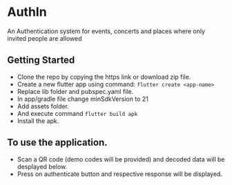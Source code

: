 # AuthIn

An Authentication system for events, concerts and places where only invited people are allowed

## Getting Started

* Clone the repo by copying the https link or download zip file.
* Create a new flutter app using command: `flutter create <app-name>`
* Replace lib folder and pubspec.yaml file.
* In app/gradle file change minSdkVersion to 21
* Add assets folder.
* And execute command `flutter build apk`
* Install the apk.

## To use the application.
* Scan a QR code (demo codes will be provided) and decoded data will be desplayed below.
* Press on authenticate button and respective response will be displayed.

